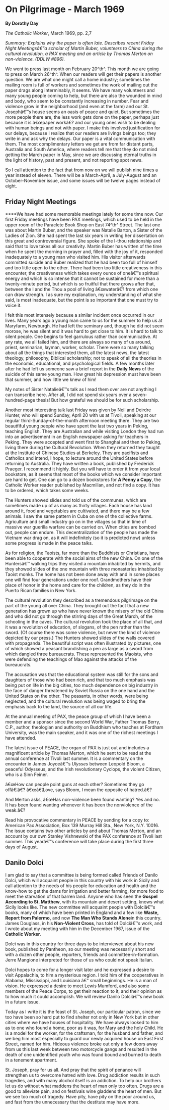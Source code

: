 On Pilgrimage - March 1969
==========================

**By Dorothy Day**

*The Catholic Worker*, March 1969, pp. 2,7

*Summary: Explains why the paper is often late. Describes recent Friday
Night Meetingsâ€"a scholar of Martin Buber, volunteers to China during
the cultural revolution, a PAX meeting and an article by Thomas Merton
on non-violence. (DDLW \#896).*

We went to press last month on February 20^th^. This month we are going
to press on March 26^th^. When our readers will get their papers is
another question. We are what one might call a home industry; sometimes
the mailing room is full of workers and sometimes the work of mailing
out the paper drags along interminably, it seems. We have many
volunteers and many young people coming to help, but there are also the
wounded in mind and body, who seem to be constantly increasing in
number. Fear and violence grow in the neighborhood (and even at the
farm) and our St. Josephâ€™s house seems an oasis of peace and quiet.
But sometimes the more people there are, the less work gets done on the
paper, perhaps just because it is â€œpaper workâ€? and our young ones
wish to be dealing with human beings and not with paper. I make this
involved justification for our delays, because I realize that our
readers are livings beings too; they write in and ask why the delays.
Our paper is a vital communication with them. The most complimentary
letters we get are from far distant parts, Australia and South America,
where readers tell me that they do not mind getting the March paper in
May, since we are discussing eternal truths in the light of history,
past and present, and not reporting spot news.

So I call attention to the fact that from now on we will publish nine
times a year instead of eleven. There will be a March-April, a
July-August and an October-November issue, and some issues will be
twelve pages instead of eight.

Friday Night Meetings
---------------------

****We have had some memorable meetings lately for some time now. Our
first Friday meetings have been PAX meetings, which used to be held in
the upper room of the Paraclete Book Shop on East 74^th^ Street. The
last one was about Martin Buber, and the speaker was Natalie Barton, a
Sister of the Ladies of Zion. She had spent the last six years in
writing her dissertation on this great and controversial figure. She
spoke of the I-thou relationship and said that to love takes all our
creativity. Martin Buber has written of the time when he spent the
morning in prayer and, filled with the joy of it, responded inadequately
to a young man who visited him. His visitor afterwards committed suicide
and Buber realized that he had been too full of himself and too little
open to the other. There had been too little creativeness in this
encounter, the creativeness which takes every ounce of oneâ€™s spiritual
energy and which is so intense that it cannot be sustained for more than
a twenty-minute period, but which is so fruitful that there grows after
that, between the I and the Thou a pool of living â€œwaterâ€? from which
one can draw strength. I as sure my explanation, my understanding of
what she said, is most inadequate, but the point is so important that
one must try to voice it.

I felt this most intensely because a similar incident once occurred in
our lives. Many years ago a young man came to us for the summer to help
us at Maryfarm, Newburgh. He had left the seminary and, though he did
not seem morose, he was silent and it was hard to get close to him. It
is hard to talk to silent people. One begins to feel garrulous rather
than communicative. At any rate, we all failed him, and there are always
so many of us around, priest, seminarian, layman, worker, scholar. There
were so many talking about all the things that interested them, all the
latest news, the latest theology, philosophy, Biblical scholarship; not
to speak of all the theories in the economic, educational, and
psychological fields. A few months later after he had left us someone
saw a brief report in the **Daily News** of the suicide of this same
young man. How great his depression must have been that summer, and how
little we knew of him!

My notes of Sister Natalieâ€™s talk as I read them over are not anything
I can transcribe here. After all, I did not spend six years over a
seven-hundred-page thesis! But how grateful we should be for such
scholarship.

Another most interesting talk last Friday was given by Neil and Deirdre
Hunter, who will spend Sunday, April 20 with us at Tivoli, speaking at
our regular third-Sunday-of-the-month afternoon meeting there. They are
two beautfiful young people who have spent the last two years in Peking,
teaching English. They are Australian and while visiting London they had
run into an advertisement in an English newspaper asking for teachers in
Peking. They were accepted and went first to Shanghai and then to
Peking, living there during the Cultural Revolution. When they returned
they taught at the Institute of Chinese Studies at Berkeley. They are
pacifists and Catholics and intend, I hope, to lecture around the United
States before returning to Australia. They have written a book,
published by Frederick Praeger. I recommend it highly. But you will have
to order it from your local bookstore, as it seems that most of the
books which we consider important are hard to get. One can go to a dozen
bookstores for **A Penny a Copy**, the Catholic Worker reader published
by Macmillan, and not find a copy. It has to be ordered, which takes
some weeks.

The Hunters showed slides and told us of the communes, which are
sometimes made up of as many as thirty villages. Each house has land
around it, food and vegetables are cultivated, and there may be a few
animals. I saw the same pattern in Cuba on one of the collective farms.
Agriculture and small industry go on in the villages so that in time of
massive war guerilla warfare can be carried on. When cities are bombed
out, people can endure. This decentralization of the people has made the
Vietnam war drag on, as it will indefinitely (so it is predicted now)
unless some progress is made in the peace talks.

As for religion, the Taoists, far more than the Buddhists or Christians,
have been able to cooperate with the social aims of the new China. On
one of the Huntersâ€™ walking trips they visited a mountain inhabited by
hermits, and they showed slides of the one mountain with three
monasteries inhabited by Taoist monks. The home has not been done away
with and in some places one will find four generations under one roof.
Grandmothers have their place of honor in the home and care for the
children, as they do in the Puerto Rican families in New York.

The cultural revolution they described as a tremendous pilgrimage on the
part of the young all over China. They brought out the fact that a new
generation has grown up who have never known the misery of the old China
and who did not go through the stirring days of the Great March, of the
schooling in the caves. The cultural revolution took the place of all
that, and it was a revolution of education, of slogans, of the pen
rather than the sword. (Of course there was some violence, but never the
kind of violence depicted by our press.) The Hunters showed slides of
the walls covered with propaganda. The beautiful script was often
illustrated by pictures, one of which showed a peasant brandishing a pen
as large as a sword from which dangled three bureaucrats. These
represented the Maoists, who were defending the teachings of Mao against
the attacks of the bureaucrats.

The accusation was that the educational system was still for the sons
and daughters of those who had been rich, and that too much emphasis was
being put on life in the big cities, too much dependence on big industry
in the face of danger threatened by Soviet Russia on the one hand and
the United States on the other. The peasants, in other words, were being
neglected, and the cultural revolution was being waged to bring the
emphasis back to the land, the source of all our life.

At the annual meeting of PAX, the peace group of which I have been a
member and a sponsor since the second World War, Father Thomas Berry,
C.P., author, theologian and authority on Buddhism who teaches at
Fordham University, was the main speaker, and it was one of the richest
meetings I have attended.

The latest issue of PEACE, the organ of PAX is just out and includes a
magnificent article by Thomas Merton, which he sent to be read at the
annual conference at Tivoli last summer. It is a commentary on the
encounter in James Joyceâ€™s *Ulysses* between Leopold Bloom, a peaceful
Odysseus, and the Irish revolutionary Cyclops, the violent Citizen, who
is a Sinn Feiner.

â€œHow can people point guns at each other? Sometimes they go offâ€¦â€?
â€œâ€¦Love, says Bloom, I mean the opposite of hatred.â€?

And Merton asks, â€œHas non-violence been found wanting? Yes and no. It
has been found wanting whenever it has been the nonviolence of the
weak.â€?

Read his provocative commentary in PEACE by sending for a copy to:
American Pax Association, Box 139 Murray Hill Sta., New York, N.Y.
10016. The issue contains two other articles by and about Thomas Merton,
and an account by our own Stanley Vishnewski of the PAX conference at
Tivoli last summer. This yearâ€™s conference will take place during the
first three days of August.

Danilo Dolci
------------

I am glad to say that a committee is being formed called Friends of
Danilo Dolci, which will acquaint people in this country with his work
in Sicily and call attention to the needs of his people for education
and health and the know-how to get the dams for irrigation and better
farming, for more food to meet the starvation of that barren land.
Anyone who has seen the **Gospel According to St. Matthew**, with its
mountain and desert setting, knows what Sicily looks like. The new
committee will acquaint people with Dolciâ€™s books, many of which have
been printed in England and a few like **Waste, Report from Palermo,**
and now **The Man Who Stands Alone**in this country. James Douglass, in
his **Non-Violent Cross**, has told of Dolciâ€™s work, and I wrote about
my meeting with him in the December 1967, issue of the **Catholic
Worker**.

Dolci was in this country for three days to be interviewed about his new
book, published by Pantheon, so our meeting was necessarily short and
with a dozen other people, reporters, friends and
committee-in-formation. Jerre Mangione interpreted for those of us who
could not speak Italian.

Dolci hopes to come for a longer visit later and he expressed a desire
to visit Appalachia, to him a mysterious region. I told him of the
cooperatives in Alabama, Mississippi, and Louisiana â€" small
beginnings. He is a man of vision. He expressed a desire to meet Lewis
Mumford, and also some members of the Peace Corps, to get their reaction
to it, and their opinion as to how much it could accomplish. We will
review Danilo Dolciâ€™s new book in a future issue.

Today as I write it is the feast of St. Joseph, our particular patron,
since we too have been so hard put to find shelter not only in New York
but in other cities where we have houses of hospitality. We have always
looked to him as to one who found a home, poor as it was, for Mary and
the holy Child. He is a model for the worker, for the craftsman, for the
husband and father, and we beg him most especially to guard our newly
acquired house on East First Street, named for him. Hideous violence
broke out only a few doors away from us this last week between two
motorcycle gangs and resulted in the death of one unidentified youth who
was found bound and burned to death in a tenement apartment.

St. Joseph, pray for us all. And pray that the spirit of penance will
strengthen us to overcome hatred with love. Drug addiction results in
such tragedies, and with many alcohol itself is an addiction. To help
our brothers let us do without what maddens the heart of man only too
often. Drugs are a good to alleviate pain, and on festivals wine
gladdens the heart of men. But we see too much of tragedy. Have pity,
have pity on the poor around us, and fast from the unnecessary that the
destitute may have more.
